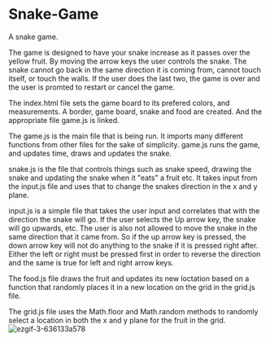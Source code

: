 # Snake-Game
A snake game. 


The game is designed to have your snake increase as it passes over the yellow fruit. By moving the arrow keys the
user controls the snake. The snake cannot go back in the same direction it is coming from, cannot touch itself, or
touch the walls. If the user does the last two, the game is over and the user is promted to restart or cancel the game. 


The index.html file sets the game board to its prefered colors, and measurements. A border, game board, snake and food
are created. And the appropriate file game.js is linked. 

The game.js is the main file that is being run. It imports many different functions from other files for the sake of 
simplicity. game.js runs the game, and updates time, draws and updates the snake. 


snake.js is the file that controls things such as snake speed, drawing the snake and updating the snake when it 
"eats" a fruit etc. It takes input from the input.js file and uses that to change the snakes direction in the x and y 
plane. 

input.js is a simple file that takes the user input and correlates that with the direction the snake will go. 
If the user selects the Up arrow key, the snake will go upwards, etc. The user is also not allowed to move the snake 
in the same direction that it came from. So if the up arrow key is pressed, the down arrow key will not do anything 
to the snake if it is pressed right after. Either the left or right must be pressed first in order to reverse the 
direction and the same is true for left and right arrow keys. 

The food.js file draws the fruit and updates its new loctation based on a function that randomly places it in a new
location on the grid in the grid.js file.

The grid.js file uses the Math.floor and Math.random methods to randomly select a location in both the x and y plane
for the fruit in the grid. 
![ezgif-3-636133a578](https://user-images.githubusercontent.com/100822861/212577660-407a445f-614a-4b3a-a673-11a20b14ff00.gif)



